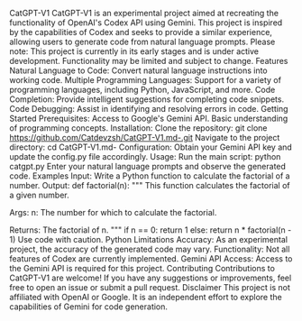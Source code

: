CatGPT-V1
CatGPT-V1 is an experimental project aimed at recreating the functionality of OpenAI's Codex API using Gemini. This project is inspired by the capabilities of Codex and seeks to provide a similar experience, allowing users to generate code from natural language prompts.
Please note: This project is currently in its early stages and is under active development. Functionality may be limited and subject to change.
Features
Natural Language to Code: Convert natural language instructions into working code.
Multiple Programming Languages: Support for a variety of programming languages, including Python, JavaScript, and more.
Code Completion: Provide intelligent suggestions for completing code snippets.
Code Debugging: Assist in identifying and resolving errors in code.
Getting Started
Prerequisites:
Access to Google's Gemini API.
Basic understanding of programming concepts.
Installation:
Clone the repository: git clone https://github.com/Catdevzsh/CatGPT-V1.md-.git
Navigate to the project directory: cd CatGPT-V1.md-
Configuration:
Obtain your Gemini API key and update the config.py file accordingly.
Usage:
Run the main script: python catgpt.py
Enter your natural language prompts and observe the generated code.
Examples
Input: Write a Python function to calculate the factorial of a number.
Output:
def factorial(n):
  """
  This function calculates the factorial of a given number.

  Args:
      n: The number for which to calculate the factorial.

  Returns:
      The factorial of n.
  """
  if n == 0:
    return 1
  else:
    return n * factorial(n - 1)
Use code with caution.
Python
Limitations
Accuracy: As an experimental project, the accuracy of the generated code may vary.
Functionality: Not all features of Codex are currently implemented.
Gemini API Access: Access to the Gemini API is required for this project.
Contributing
Contributions to CatGPT-V1 are welcome! If you have any suggestions or improvements, feel free to open an issue or submit a pull request.
Disclaimer
This project is not affiliated with OpenAI or Google. It is an independent effort to explore the capabilities of Gemini for code generation.
